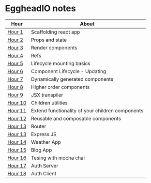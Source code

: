# EggheadIO notes

|Hour|About|
|----|-----|
|[Hour 1](basics/hour1.md)|Scaffolding react app|
|[Hour 2](basics/hour2.md)|Props and state|
|[Hour 3](basics/hour3.md)|Render components|
|[Hour 4](basics/hour4.md)|Refs|
|[Hour 5](basics/hour5.md)|Lifecycle mounting basics|
|[Hour 6](basics/hour6.md)|Component Lifecycle - Updating|
|[Hour 7](basics/hour7.md)|Dynamically generated components|
|[Hour 8](basics/hour8.md)|Higher order components|
|[Hour 9](basics/hour9.md)|JSX transpiler|
|[Hour 10](basics/hour10.md)|Children utilities|
|[Hour 11](basics/hour111.md)|Extend functionality of your children components|
|[Hour 12](basics/hour12.md)|Reusable and composable components|
|[Hour 13](router/README.md)|Router|
|[Hour 13](expressapp/README.md)|Express JS|
|[Hour 14](https://github.com/bigappleinsider/weather-app)|Weather App|
|[Hour 15](https://github.com/bigappleinsider/blog-app)|Blog App|
|[Hour 16](https://github.com/bigappleinsider/react-testing)|Tesing with mocha chai|
|[Hour 17](https://github.com/bigappleinsider/auth-server)|Auth Server|
|[Hour 18](https://github.com/bigappleinsider/auth-client)|Auth Client|
